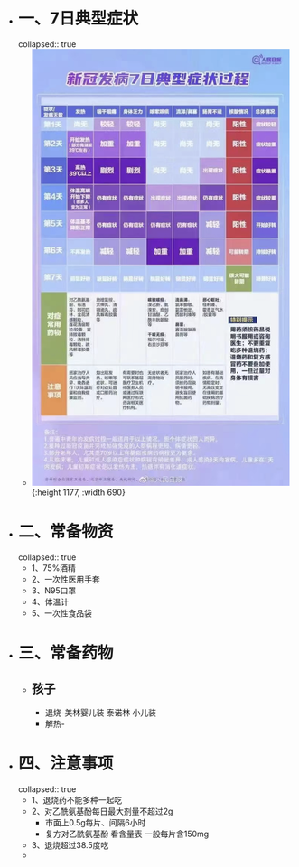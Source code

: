 - # 一、7日典型症状
  collapsed:: true
	- ![image.png](../assets/image_1670939680474_0.png){:height 1177, :width 690}
- # 二、常备物资
  collapsed:: true
	- 1、75%酒精
	- 2、一次性医用手套
	- 3、N95口罩
	- 4、体温计
	- 5、一次性食品袋
- # 三、常备药物
	- ## 孩子
		- 退烧-美林婴儿装 泰诺林 小儿装
		- 解热-
- # 四、注意事项
  collapsed:: true
	- 1、退烧药不能多种一起吃
	- 2、对乙酰氨基酚每日最大剂量不超过2g
		- 市面上0.5g每片、间隔6小时
		- 复方对乙酰氨基酚 看含量表 一般每片含150mg
	- 3、退烧超过38.5度吃
	-